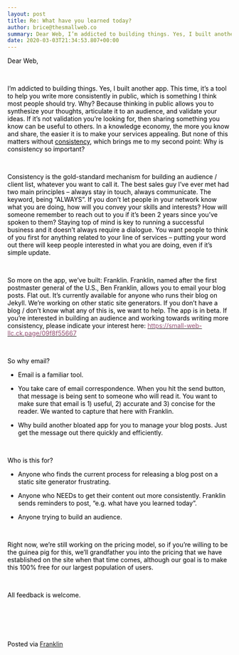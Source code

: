 ```yaml
---  
layout: post  
title: Re: What have you learned today?  
author: brice@thesmallweb.co  
summary: Dear Web, I’m addicted to building things. Yes, I built another a...  
date: 2020-03-03T21:34:53.807+00:00  
---
```


<body><div class="WordSection1"><p class="MsoNormal"><span style="color:black">Dear Web,</span><p></p></p><p class="MsoNormal"><span style="color:black"> </span><p></p></p><p class="MsoNormal"><span style="color:black">I’m addicted to building things. Yes, I built another app. This time, it’s a tool to help you write more consistently in public, which is something I think most people should try. Why? Because thinking in public  allows you to synthesize your thoughts, articulate it to an audience, and validate your ideas. If it’s not validation you’re looking for, then sharing something you know can be useful to others. In a knowledge economy, the more you know and share, the easier  it is to make your services appealing. But none of this matters without <u>consistency</u>, which brings me to my second point: Why is consistency so important?</span><p></p></p><p class="MsoNormal"><span style="color:black"> </span><p></p></p><p class="MsoNormal"><span style="color:black">Consistency is the gold-standard mechanism for building an audience / client list, whatever you want to call it. The best sales guy I’ve ever met had two main principles – always stay in touch, always communicate.  The keyword, being “ALWAYS”. If you don’t let people in your network know what you are doing, how will you convey your skills and interests? How will someone remember to reach out to you if it’s been 2 years since you’ve spoken to them? Staying top of mind  is key to running a successful business and it doesn’t always require a dialogue. You want people to think of you first for anything related to your line of services – putting your word out there will keep people interested in what you are doing, even if it’s  simple update.</span><p></p></p><p class="MsoNormal"><span style="color:black"> </span><p></p></p><p class="MsoNormal"><span style="color:black">So more on the app, we’ve built: Franklin. Franklin, named after the first postmaster general of the U.S., Ben Franklin, allows you to email your blog posts. Flat out. It’s currently available for anyone who runs  their blog on Jekyll. We’re working on other static site generators. If you don’t have a blog / don’t know what any of this is, we want to help. The app is in beta. If you’re interested in building an audience and working towards writing more consistency,  please indicate your interest here: <a href="https://small-web-llc.ck.page/09f8f55667"><span style="color:#954F72">https://small-web-llc.ck.page/09f8f55667</span></a></span><p></p></p><p class="MsoNormal"><span style="color:black"> </span><p></p></p><p class="MsoNormal"><span style="color:black">So why email?</span><p></p></p><ul style="margin-top:0in" type="disc"><li class="MsoNormal" style="color:black;mso-list:l4 level1 lfo1">Email is a familiar tool.<p></p> </li> <li class="MsoNormal" style="color:black;mso-list:l4 level1 lfo1">You take care of email correspondence. When you hit the send button, that message is being sent to someone who will read it. You want to make sure that email is 1) useful, 2) accurate and 3)  concise for the reader. We wanted to capture that here with Franklin.<p></p> </li> <li class="MsoNormal" style="color:black;mso-list:l4 level1 lfo1">Why build another bloated app for you to manage your blog posts. Just get the message out there quickly and efficiently.<p></p> </li> </ul><p class="MsoNormal"><span style="color:black"> </span><p></p></p><p class="MsoNormal"><span style="color:black">Who is this for?</span><p></p></p><ul style="margin-top:0in" type="disc"><li class="MsoNormal" style="color:black;mso-list:l2 level1 lfo2">Anyone who finds the current process for releasing a blog post on a static site generator frustrating.<p></p> </li> </ul><ul style="margin-top:0in" type="disc"><li class="MsoNormal" style="color:black;mso-list:l5 level1 lfo3">Anyone who NEEDs to get their content out more consistently. Franklin sends reminders to post, “e.g. what have you learned today”.<p></p> </li> <li class="MsoNormal" style="color:black;mso-list:l5 level1 lfo3">Anyone trying to build an audience.<p></p> </li> </ul><p class="MsoNormal"><span style="color:black"> </span><p></p></p><p class="MsoNormal"><span style="color:black">Right now, we’re still working on the pricing model, so if you’re willing to be the guinea pig for this, we’ll grandfather you into the pricing that we have established on the site when that time comes, although  our goal is to make this 100% free for our largest population of users. </span><p></p></p><p class="MsoNormal"><span style="color:black"> </span><p></p></p><p class="MsoNormal"><span style="color:black">All feedback is welcome.</span><p></p></p><p class="MsoNormal"><p> </p></p><p class="MsoNormal"><p> </p></p><div><p class="MsoNormal"><span style="color:black"><br />Posted via <a href="https://franklinpostal.com">Franklin</a>